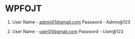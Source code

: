 # WPFOJT
1) User Name - admin01@gmail.com
   Password  - Admin@123

2) User Name - user01@gmail.com
   Password  - User@123
